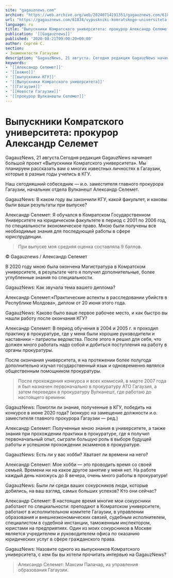 ```yaml
---
site: "gagauznews.com"
archive: "https://web.archive.org/web/20240714191351/gagauznews.com/61834/vypuskniki-komratskogo-universiteta-prokuror-aleksandr-selemet.html"
url: "https://gagauznews.com/61834/vypuskniki-komratskogo-universiteta-prokuror-aleksandr-selemet.html"
language: ru
title: "Выпускники Комратского университета: прокурор Александр Селемет"
publication: '[[Gagauznews]]'
published: '2020-08-21T09:00:20+00:00'
author: Сергей С.
section:
- Знаменитости Гагаузии
description: "GagauzNews, 21 августа. Сегодня редакция GagauzNews начинает большой проект «Выпускники Комратского университета». Мы планируем рассказать вам о многих известных личностях в Гагаузии, которые в разные годы учились в КГУ. Наш сегодняшний собеседник — и.о. заместителя главного прокурора Гагаузии, начальник отдела Вулканешт Александр Селемет. GagauzNews: В каком году вы закончили КГУ, какой факультет, и каковы были ваши результаты при выпуске? Александр Селемет: Я обучался в Комратском Государственном Университете на юридическом факультете в период с 2001 по 2006 год, по специальности экономическое право. Мною были получены все необходимые знания для последующей работы в сфере юриспруденции. При выпуске моя средняя оценка составляла 9 […]"
keywords:
- '[[Александр Селемет]]'
- '[[важно]]'
- '[[выпускники КГУ]]'
- '[[Выпускники Комратского университета]]'
- '[[Гагаузия]]'
- '[[Новости Гагаузии]]'
- '[[прокурор Вулканешты Селемет]]'
---
```


# Выпускники Комратского университета: прокурор Александр Селемет

GagauzNews, 21 августа.Сегодня редакция GagauzNews начинает большой проект «Выпускники Комратского университета». Мы планируем рассказать вам о многих известных личностях в Гагаузии, которые в разные годы учились в КГУ.

Наш сегодняшний собеседник — и.о. заместителя главного прокурора Гагаузии, начальник отдела Вулканешт Александр Селемет.

GagauzNews: В каком году вы закончили КГУ, какой факультет, и каковы были ваши результаты при выпуске?

Александр Селемет: Я обучался в Комратском Государственном Университете на юридическом факультете в период с 2001 по 2006 год, по специальности экономическое право. Мною были получены все необходимые знания для последующей работы в сфере юриспруденции.

> При выпуске моя средняя оценка составляла 9 баллов.

© Gagauznews / Александр Селемет

В 2020 году мною была окончена Магистратура в Комратском университете, в результате чего я получил дополнительные, более углубленные знания по специальности.

GagauzNews: Как звучала тема вашего диплома?

Александр Селемет:«Практические аспекты в расследовании убийств в Республике Молдова», диплом от 20 июня этого года.

GagauzNews: Каково было ваше первое рабочее место, и как быстро вы нашли работу после окончания КГУ?

Александр Селемет: В период обучения в 2004 и 2005 г. я проходил практику в прокуратуре, где у меня были хорошие руководители и наставники – патриоты ведомства. После этого я решил для себя, что должен много работать надо собой и добиться поступления на работу в органы прокуратуры.

После окончания университета, я на протяжении более полугода дополнительно изучал государственный язык и одновременно являлся общественным помощником прокуратуры.

> После прохождения конкурса и всех комиссий, в марте 2007 года я был назначен первоначально в прокуратуру АТО Гагаузия, а затем переведен в прокуратуру Вулканешт, где работаю до настоящего времени.

GagauzNews: Помогли ли знания, полученные в КГУ, победить на конкурсе в июне 2020 года? (конкурс на замещение должности и.о. заместителя главного прокурора Гагаузии — ред.)

Александр Селемет: Полученные мною знания в университете, а также знания при прохождении практики в прокуратуре, где я получил первоначальный опыт, сыграли большую роль в выборе будущей работы и успешном прохождении экзаменов в прокуратуре.

GagauzNews: Есть ли у вас хобби? Хватает ли времени на него?

Александр Селемет: Мое хобби — это проводить время со своей семьей. Времени ни на какое другое занятие у меня нет. На работе каждый день нахожусь до 8 вечера, очень много работы в прокуратуре!

GagauzNews: Были ли среди ваших сокурсников люди, которые добились, на ваш взгляд, самых больших успехов? Кто они сейчас?

Александр Селемет: В настоящее время многие мои сокурсники работают по специальности: преподают в Комратском университете, работают в исполнительном комитете Гагаузии, в управлении образования и внешнеэкономических связей, судебным исполнителем, специалистом в судебной инстанции, таможенным инспектором, юристами на предприятиях. Один из моих сокурсников в Москве является учредителем и руководителем офиса по оказанию юридических услуг в сфере гражданского права.

GagauzNews: Назовите одного из выпускников Комратского университета, с кем бы вы хотели прочитать интервью на GagauzNews?

> Александр Селемет: Максим Палачар, из управления образования Гагаузии.